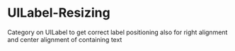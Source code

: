 UILabel-Resizing
================

Category on UILabel to get correct label positioning also for right alignment and center alignment of containing text

